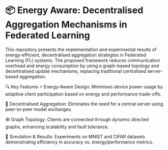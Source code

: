 # 📦 Energy Aware: Decentralised Aggregation Mechanisms in Federated Learning
This repository presents the implementation and experimental results of energy-efficient, decentralised aggregation strategies in Federated Learning (FL) systems. The proposed framework reduces communication overhead and energy consumption by using a graph-based topology and decentralised update mechanisms, replacing traditional centralised server-based aggregation.

🔍 Key Features
⚡ Energy-Aware Design: Minimises device power usage by adaptive client participation based on energy and performance trade-offs.

🧠 Decentralised Aggregation: Eliminates the need for a central server using peer-to-peer model exchanges.

🕸️ Graph Topology: Clients are connected through dynamic directed graphs, enhancing scalability and fault tolerance.

🧪 Simulation & Results: Experiments on MNIST and CIFAR datasets demonstrating efficiency in accuracy vs. energy/performance metrics.
